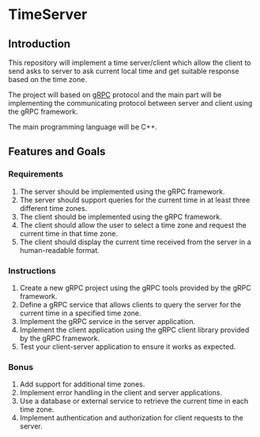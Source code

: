 # TimeServer
## Introduction
This repository will implement a time server/client which allow the client to send asks to server to ask current local time and get suitable response based on the time zone. 

The project will based on [gRPC](https://grpc.io/) protocol and the main part will be implementing the communicating protocol between server and client using the gRPC framework. 

The main programming language will be C++. 

## Features and Goals
### Requirements

1. The server should be implemented using the gRPC framework.
2. The server should support queries for the current time in at least three different time zones.
3. The client should be implemented using the gRPC framework.
4. The client should allow the user to select a time zone and request the current time in that time zone.
5. The client should display the current time received from the server in a human-readable format.

### Instructions

1. Create a new gRPC project using the gRPC tools provided by the gRPC framework.
2. Define a gRPC service that allows clients to query the server for the current time in a specified time zone.
3. Implement the gRPC service in the server application.
4. Implement the client application using the gRPC client library provided by the gRPC framework.
5. Test your client-server application to ensure it works as expected.

### Bonus

1. Add support for additional time zones.
2. Implement error handling in the client and server applications.
3. Use a database or external service to retrieve the current time in each time zone.
4. Implement authentication and authorization for client requests to the server.